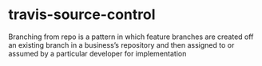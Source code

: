 # travis-source-control
Branching from repo is a pattern in which feature branches are created off an existing branch in a business’s repository and then assigned to or assumed by a particular developer for implementation
